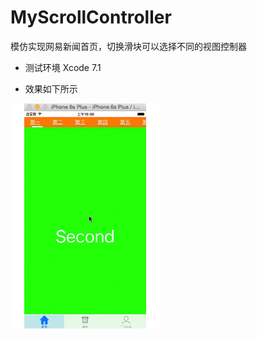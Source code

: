# MyScrollController
模仿实现网易新闻首页，切换滑块可以选择不同的视图控制器

- 测试环境 Xcode 7.1

- 效果如下所示

![演示效果](https://raw.githubusercontent.com/wuchenxiaodai/MyScrollController/master/XDScrollController/images/yanshi.gif)
